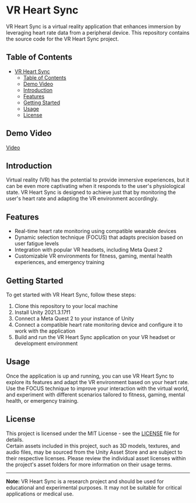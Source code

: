 # VR Heart Sync

VR Heart Sync is a virtual reality application that enhances immersion by leveraging heart rate data from a peripheral device. This repository contains the source code for the VR Heart Sync project.

## Table of Contents
- [VR Heart Sync](#vr-heart-sync)
  - [Table of Contents](#table-of-contents)
  - [Demo Video](#demo-video)
  - [Introduction](#introduction)
  - [Features](#features)
  - [Getting Started](#getting-started)
  - [Usage](#usage)
  - [License](#license)

## Demo Video

[Video](https://www.youtube.com/watch?v=bHUiBgJ7CCI)

## Introduction

Virtual reality (VR) has the potential to provide immersive experiences, but it can be even more captivating when it responds to the user's physiological state. VR Heart Sync is designed to achieve just that by monitoring the user's heart rate and adapting the VR environment accordingly.

## Features

- Real-time heart rate monitoring using compatible wearable devices
- Dynamic selection technique (FOCUS) that adapts precision based on user fatigue levels
- Integration with popular VR headsets, including Meta Quest 2
- Customizable VR environments for fitness, gaming, mental health experiences, and emergency training

## Getting Started

To get started with VR Heart Sync, follow these steps:

1. Clone this repository to your local machine
2. Install Unity 2021.3.17f1
3. Connect a Meta Quest 2 to your instance of Unity
4. Connect a compatible heart rate monitoring device and configure it to work with the application
5. Build and run the VR Heart Sync application on your VR headset or development environment

## Usage

Once the application is up and running, you can use VR Heart Sync to explore its features and adapt the VR environment based on your heart rate. Use the FOCUS technique to improve your interaction with the virtual world, and experiment with different scenarios tailored to fitness, gaming, mental health, or emergency training.

## License

This project is licensed under the MIT License - see the [LICENSE](LICENSE) file for details.  
Certain assets included in this project, such as 3D models, textures, and audio files, may be sourced from the Unity Asset Store and are subject to their respective licenses. Please review the individual asset licenses within the project's asset folders for more information on their usage terms.  

---

**Note:** VR Heart Sync is a research project and should be used for educational and experimental purposes. It may not be suitable for critical applications or medical use.
